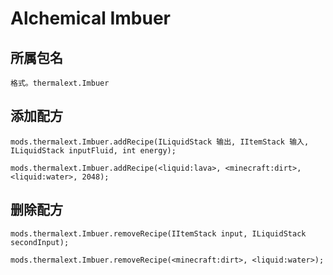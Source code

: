 # Alchemical Imbuer

## 所属包名

`格式。thermalext.Imbuer`

## 添加配方

```zenscript
mods.thermalext.Imbuer.addRecipe(ILiquidStack 输出, IItemStack 输入, ILiquidStack inputFluid, int energy);

mods.thermalext.Imbuer.addRecipe(<liquid:lava>, <minecraft:dirt>, <liquid:water>, 2048);
```

## 删除配方

```zenscript
mods.thermalext.Imbuer.removeRecipe(IItemStack input, ILiquidStack secondInput);

mods.thermalext.Imbuer.removeRecipe(<minecraft:dirt>, <liquid:water>);
```